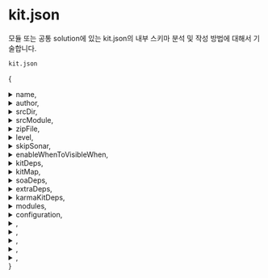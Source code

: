 # kit.json

모듈 또는 공통 solution에 있는 kit.json의 내부 스키마 분석 및 작성 방법에 대해서 기술합니다.

`kit.json`

{
<details><summary>name,</summary>

> 타입 : `String`<br />설명 : 킷,모듈의 명칭
</details>
<details><summary>author,</summary>

> 타입 : `String`<br />설명 : 소유자
</details><details><summary>srcDir,</summary>

> 타입 : `String`<br />설명 : 소스 디렉터리 Default값은 `src_kit`
</details><details><summary>srcModule,</summary>

> 타입 : `String`<br />설명 : Source .War파일 Default값은 `fx-appbase`
</details><details><summary>zipFile,</summary>

> 타입 : `String`<br />설명 : Staging 폴더 zip파일 경로
</details><details><summary>level,</summary>

> 타입 : `Integer`<br />설명 : kit 계층 레벨 0에 가까울수록 Base (OOTB등)
</details><details><summary>skipSonar,</summary>

> 타입 : `Boolean`<br />설명 : kit의 Sonar generation 무시 플레그 Default값은 `true`
</details><details><summary>enableWhenToVisibleWhen,</summary>

> 타입 : `Boolean`<br />설명 : 스키마 설명이 없음
</details><details><summary>kitDeps,</summary>

> 타입 : `String[]`<br />설명 : kit 종속성 목록 <br />
```json
"kitDeps": [
    "change",
    "capa",
    "tc-aw-solution"
]
```
</details><details><summary>kitMap,</summary>

> 타입 : `Object`<br />설명 : 지원되지않음 (Deprecated)
</details><details><summary>soaDeps,</summary>

> 타입 : `String[]`<br />키 사용시 최소 배열 개수 : `1`<br />설명 : 해당 kit에서 사용할 Soa Dependency 목록 <br /> 만약 Soa API목록에서 찾아서 Soa를 Post했을때 404에러가 날 경우 여기에 추가 후 사용<br />
```json
"soaDeps": [
  "Teamcenter.Soa.Administration.PreferenceManagement",
  "Teamcenter.Soa.BusinessModeler",
  "Teamcenter.Soa.AuthorizedDataAccess",
  "Teamcenter.Soa.Administration",
  "Awp0.Soa.AWS2",
  "Aut0.Soa.Security"
]
```
</details><details><summary>extraDeps,</summary>

> 타입 : `String[]`<br />키 사용시 최소 배열 개수 : `1`<br />설명 : webpack 빌드시에 강제로 Include할 kit Dependency 목록입니다.
</details><details><summary>karmaKitDeps,</summary>

> 타입 : `String[]`<br />키 사용시 최소 배열 개수 : `1`<br />설명 : kit 구동 테스트시에 필요한 kit 목록
</details><details><summary>modules,</summary>

> 타입 : `String`<br />키 사용시 최소 배열 개수 : `0`<br />설명 : kit 빌드시 포함할 module 목록
</details><details><summary>configuration,</summary>

> 타입 : `Object <ConfigurationDef>`<br />설명 : module 확장시 별도 설정 사항
- <details><summary>ConfigurationDef 설명,</summary>

  > 타입 : `Object <ConfigurationDef>`<br />설명 : module 확장시 별도 설정 사항<br />
> ```json
{

}
```
</details>

```json
{

}
```
</details><details><summary>,</summary>

> 타입 : `String`<br />설명 : 
</details><details><summary>,</summary>

> 타입 : `String`<br />설명 : 
</details><details><summary>,</summary>

> 타입 : `String`<br />설명 : 
</details><details><summary>,</summary>

> 타입 : `String`<br />설명 : 
</details><details><summary>,</summary>

> 타입 : `String`<br />설명 : 
</details>
}
